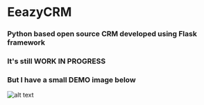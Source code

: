 # EeazyCRM

### Python based open source CRM developed using Flask framework

### It's still WORK IN PROGRESS
### But I have a small DEMO image below
![alt text](https://i.ibb.co/f0xgK2X/eeazycrm-demo.gif)

